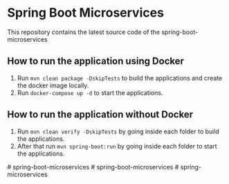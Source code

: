 # Spring Boot Microservices
This repository contains the latest source code of the spring-boot-microservices 



## How to run the application using Docker

1. Run `mvn clean package -DskipTests` to build the applications and create the docker image locally.
2. Run `docker-compose up -d` to start the applications.

## How to run the application without Docker

1. Run `mvn clean verify -DskipTests` by going inside each folder to build the applications.
2. After that run `mvn spring-boot:run` by going inside each folder to start the applications.

#   s p r i n g - b o o t - m i c r o s e r v i c e s  
 #   s p r i n g - b o o t - m i c r o s e r v i c e s  
 #   s p r i n g - m i c r o s e r v i c e s  
 